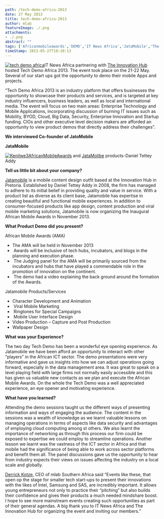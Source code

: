 ```yaml
---
path: /tech-demo-africa-2013
date: 27 May 2013
title: tech-demo-africa-2013
author: mlab
featureImage: ./.png
attachments: 
- ./.png
abstract: ""
tags: ['Africanmobileawards','DEMO','IT News Africa','JataMobile','The Innovation Hub']
timeStamp: 2013-05-27T10:10:13
---
```


[![tech demo africa](https:&#x2F;&#x2F;mlab.co.za&#x2F;wp-content&#x2F;uploads&#x2F;2013&#x2F;05&#x2F;tech-demo-africa-98x300.jpg)](https:&#x2F;&#x2F;mlab.co.za&#x2F;wp-content&#x2F;uploads&#x2F;2013&#x2F;05&#x2F;tech-demo-africa.jpg)IT News Africa partnering with [The Innovation Hub](http:&#x2F;&#x2F;www.theinnovationhub.com) hosted Tech Demo Africa 2013. The event took place on the 21-22 May. Several of our start ups got the opportunity to demo their mobile Apps and projects.

“Tech Demo Africa 2013 is an industry platform that offers businesses the opportunity to showcase their products and services, and is targeted at key industry influencers, business leaders, as well as local and international media. The event will focus on two main areas: Enterprise Technology and Mobile Applications, incorporating discussion of burning IT issues such as Mobility, BYOD, Cloud, Big Data, Security, Enterprise Innovation and Startup funding. CIOs and other executive level decision makers are afforded an opportunity to view product demos that directly address their challenges”.

**We interviewed Co-founder of JatoMobile**

**JataMobile**

[![Kenilwe3](https:&#x2F;&#x2F;mlab.co.za&#x2F;wp-content&#x2F;uploads&#x2F;2013&#x2F;05&#x2F;Kenilwe3-73x300.png)](https:&#x2F;&#x2F;mlab.co.za&#x2F;wp-content&#x2F;uploads&#x2F;2013&#x2F;05&#x2F;Kenilwe3.png)[AfricanMobileAwards](http:&#x2F;&#x2F;www.AfricanMobileAwards.com) and [JataMolibe](http:&#x2F;&#x2F;www.JataMobile.mobi) products-Daniel Tettey Addy

**Tell us little bit about your company?**

[Jatamobile](http:&#x2F;&#x2F;www.Jatamobile.mobi) is a mobile content design outfit based at the Innovation Hub in Pretoria. Established by Daniel Tettey Addy in 2008, the firm has managed to adhere to its initial belief in providing quality and value in service. With a product list as diverse as its client base, Jatamobile has expertise in creating beautiful and functional mobile experiences. In addition to consumer-focused products like app design, content production and viral mobile marketing solutions, Jatamobile is now organizing the Inaugural African Mobile Awards in November 2013.

**What Product Demo did you present?**

African Mobile Awards (AMA)

*   The AMA will be held in November 2013
*    Awards will be inclusive of tech hubs, incubators, and blogs in the planning and execution phase.
*    The Judging panel for the AMA will be primarily sourced from the incubators and hubs that have played a commendable role in the promotion of innovation on the continent.
*    The demo had a video explaining the back ground around the formation of the Awards.

Jatamobile Products&#x2F;Services

*   Character Development and Animation
*    Viral Mobile Marketing
*    Ringtones for Special Campaigns
*    Mobile User Interface Design
*   Video Production – Capture and Post Production
*   Wallpaper Design

**What was your Experience?**

The two day Tech Demo has been a wonderful eye opening experience. As Jatamobile we have been afford an opportunity to interact with other “players” in the African ICT sector. The demo presentations were very informative and gave us insights into how we can adjust operations going forward, especially in the data management area. It was great to speak on a level playing field with large firms not normally easily accessible and this has given us valuable new contacts as we plan and execute the African Mobile Awards. On the whole the Tech Demo was a well appreciated experience, an eye opener and motivating experience.

**What have you learned?**

Attending the demo sessions taught us the different ways of presenting information and ways of engaging the audience. The content in the sessions was a wealth of knowledge as we learnt valuable lessons on managing operations in terms of aspects like data security and advantages of employing cloud computing among st others. We also learnt the importance of networking as through this process our firm could be exposed to expertise we could employ to streamline operations. Another lesson we learnt was the vastness of the ICT sector in Africa and that mobile had the significance of being able to work across sector platforms and benefit them all. The panel discussions gave us the opportunity to hear from industry expects their views on issues affecting the industry on a local scale and globally.

[Derrick Kotze](http:&#x2F;&#x2F;za.linkedin.com&#x2F;in&#x2F;derrickkotze&#x2F;), CEO of mlab Southern Africa said “Events like these, that open op the stage for smaller tech start-ups to present their innovations with the likes of Intel, Samsung and SAS, are incredibly important. It allows young entrepreneurs not only to practice their “pitching” but also builds their confidence and gives their products a much needed mindshare boost. I hope to see more mainstream events creating such opportunities as part of their general agendas. A big thank you to IT News Africa and The Innovation Hub for organizing the event and inviting our members.”


